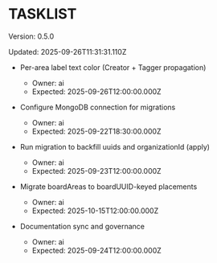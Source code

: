 # TASKLIST

Version: 0.5.0

Updated: 2025-09-26T11:31:31.110Z

- Per-area label text color (Creator + Tagger propagation)
  - Owner: ai
  - Expected: 2025-09-26T12:00:00.000Z

- Configure MongoDB connection for migrations
  - Owner: ai
  - Expected: 2025-09-22T18:30:00.000Z

- Run migration to backfill uuids and organizationId (apply)
  - Owner: ai
  - Expected: 2025-09-23T12:00:00.000Z


- Migrate boardAreas to boardUUID-keyed placements
  - Owner: ai
  - Expected: 2025-10-15T12:00:00.000Z

- Documentation sync and governance
  - Owner: ai
  - Expected: 2025-09-24T12:00:00.000Z

